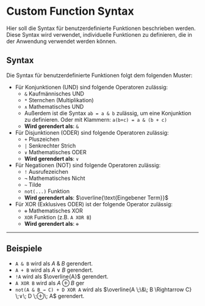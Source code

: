 # Custom Function Syntax

Hier soll die Syntax für benutzerdefinierte Funktionen beschrieben werden. Diese Syntax wird verwendet, individuelle Funktionen zu definieren, die in der Anwendung verwendet werden können.


## Syntax
Die Syntax für benutzerdefinierte Funktionen folgt dem folgenden Muster:
- Für Konjunktionen (UND) sind folgende Operatoren zulässig: 
    - `&` Kaufmännisches UND
    - `*` Sternchen (Multiplikation)
    - `∧` Mathematisches UND
    - Außerdem ist die Syntax `ab = a & b` zulässig, um eine Konjunktion zu definieren. Oder mit Klammern: `a(b+c) = a & (b + c)`
    - **Wird gerendert als**: `&`
- Für Disjunktionen (ODER) sind folgende Operatoren zulässig:
    - `+` Pluszeichen
    - `|` Senkrechter Strich 
    - `∨` Mathematisches ODER
    - **Wird gerendert als**: `∨`
- Für Negationen (NOT)  sind folgende Operatoren zulässig:
    - `!` Ausrufezeichen
    - `¬` Mathematisches Nicht
    - `~` Tilde
    - `not(...)` Funktion 
    - **Wird gerendert als**: $\overline{\text{Eingebener Term}}$
- Für XOR (Exklusives ODER) ist der folgende Operator zulässig:
    - `⊕` Mathematisches XOR
    - `XOR` Funktion (z.B. `A XOR B`)
    - **Wird gerendert als**: `⊕`

---

## Beispiele
- `A & B` wird als $A \;\&\; B$ gerendert.
- `A + B` wird als $A \;∨\; B$ gerendert.
- `!A` wird als $\overline{A}$ gerendert.
- `A XOR B` wird als $A \;⊕\; B$ ger
- `not(A & B → C) + D XOR A` wird als $\overline{A \;\&\; B \Rightarrow C} \;∨\; D \;⊕\; A$ gerendert.

